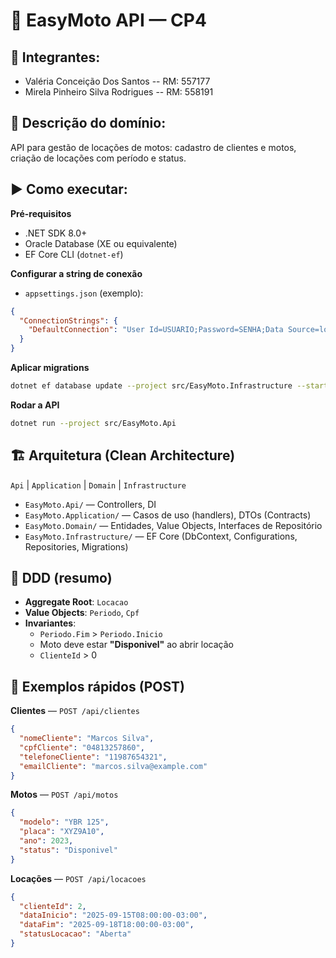 # 🚀 EasyMoto API — CP4

## 👥 Integrantes:
- Valéria Conceição Dos Santos -- RM: 557177
- Mirela Pinheiro Silva Rodrigues -- RM: 558191

## 🧭 Descrição do domínio:
API para gestão de locações de motos: cadastro de clientes e motos, criação de locações com período e status.

## ▶️ Como executar:
**Pré-requisitos**
- .NET SDK 8.0+
- Oracle Database (XE ou equivalente)
- EF Core CLI (`dotnet-ef`)

**Configurar a string de conexão**
- `appsettings.json` (exemplo):
```json
{
  "ConnectionStrings": {
    "DefaultConnection": "User Id=USUARIO;Password=SENHA;Data Source=localhost:1521/XE"
  }
}
```

**Aplicar migrations**
```bash
dotnet ef database update --project src/EasyMoto.Infrastructure --startup-project src/EasyMoto.Api
```

**Rodar a API**
```bash
dotnet run --project src/EasyMoto.Api
```

## 🏗️ Arquitetura (Clean Architecture)
`Api` | `Application` | `Domain` | `Infrastructure`

- `EasyMoto.Api/` — Controllers, DI
- `EasyMoto.Application/` — Casos de uso (handlers), DTOs (Contracts)  
- `EasyMoto.Domain/` — Entidades, Value Objects, Interfaces de Repositório  
- `EasyMoto.Infrastructure/` — EF Core (DbContext, Configurations, Repositories, Migrations)

## 🧠 DDD (resumo)
- **Aggregate Root**: `Locacao`  
- **Value Objects**: `Periodo`, `Cpf`  
- **Invariantes**:
  - `Periodo.Fim` > `Periodo.Inicio`
  - Moto deve estar **"Disponivel"** ao abrir locação
  - `ClienteId` > 0

## 📜 Exemplos rápidos (POST)

**Clientes** — `POST /api/clientes`
```json
{
  "nomeCliente": "Marcos Silva",
  "cpfCliente": "04813257860",
  "telefoneCliente": "11987654321",
  "emailCliente": "marcos.silva@example.com"
}
```

**Motos** — `POST /api/motos`
```json
{
  "modelo": "YBR 125",
  "placa": "XYZ9A10",
  "ano": 2023,
  "status": "Disponivel"
}
```

**Locações** — `POST /api/locacoes`
```json
{
  "clienteId": 2,
  "dataInicio": "2025-09-15T08:00:00-03:00",
  "dataFim": "2025-09-18T18:00:00-03:00",
  "statusLocacao": "Aberta"
}
```

